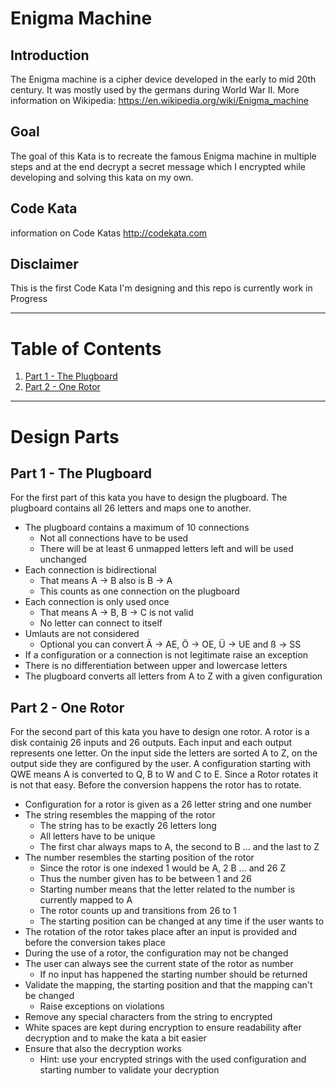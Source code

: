 # Enigma Machine

## Introduction
The Enigma machine is a cipher device developed in the early to mid 20th century. It was mostly used by the germans during World War II.
More information on Wikipedia: https://en.wikipedia.org/wiki/Enigma_machine

## Goal
The goal of this Kata is to recreate the famous Enigma machine in multiple steps and at the end decrypt a secret message which I encrypted while developing and solving this kata on my own.

## Code Kata
information on Code Katas http://codekata.com

## Disclaimer
This is the first Code Kata I'm designing and this repo is currently work in Progress

---

# Table of Contents
1. [Part 1 - The Plugboard](#part-1-plugboard)
2. [Part 2 - One Rotor](#part-2-one-rotor)

---

# Design Parts

<a id="part-1-plugboard"></a>
## Part 1 - The Plugboard

For the first part of this kata you have to design the plugboard.
The plugboard contains all 26 letters and maps one to another.

- The plugboard contains a maximum of 10 connections
	- Not all connections have to be used
	- There will be at least 6 unmapped letters left and will be used unchanged
- Each connection is bidirectional
	- That means A -> B also is B -> A
	- This counts as one connection on the plugboard
- Each connection is only used once
	- That means A -> B, B -> C is not valid
	- No letter can connect to itself
- Umlauts are not considered
	- Optional you can convert Ä -> AE, Ö -> OE, Ü -> UE and ß -> SS
- If a configuration or a connection is not legitimate raise an exception	
- There is no differentiation between upper and lowercase letters
- The plugboard converts all letters from A to Z with a given configuration

<a id="part-2-one-rotor"></a>
## Part 2 - One Rotor

For the second part of this kata you have to design one rotor.
A rotor is a disk containig 26 inputs and 26 outputs. Each input and each output represents one letter.
On the input side the letters are sorted A to Z, on the output side they are configured by the user.
A configuration starting with QWE means A is converted to Q, B to W and C to E.
Since a Rotor rotates it is not that easy. Before the conversion happens the rotor has to rotate.

- Configuration for a rotor is given as a 26 letter string and one number
- The string resembles the mapping of the rotor
	- The string has to be exactly 26 letters long
	- All letters have to be unique
	- The first char always maps to A, the second to B ... and the last to Z
- The number resembles the starting position of the rotor
	- Since the rotor is one indexed 1 would be A, 2 B ... and 26 Z
	- Thus the number given has to be between 1 and 26
	- Starting number means that the letter related to the number is currently mapped to A
	- The rotor counts up and transitions from 26 to 1
	- The starting position can be changed at any time if the user wants to
- The rotation of the rotor takes place after an input is provided and before the conversion takes place	
- During the use of a rotor, the configuration may not be changed
- The user can always see the current state of the rotor as number
	- If no input has happened the starting number should be returned
- Validate the mapping, the starting position and that the mapping can't be changed
	- Raise exceptions on violations
- Remove any special characters from the string to encrypted
- White spaces are kept during encryption to ensure readability after decryption and to make the kata a bit easier
- Ensure that also the decryption works
	- Hint: use your encrypted strings with the used configuration and starting number to validate your decryption
